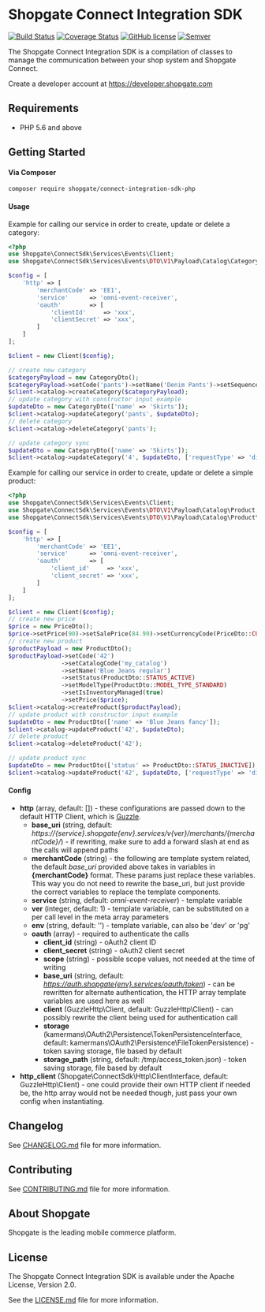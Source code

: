 # Shopgate Connect Integration SDK

[![Build Status](https://travis-ci.org/shopgate/connect-integration-sdk-php.svg?branch=master)](https://travis-ci.org/shopgate/connect-integration-sdk-php)
[![Coverage Status](https://coveralls.io/repos/github/shopgate/connect-integration-sdk-php/badge.svg?branch=master)](https://coveralls.io/github/shopgate/connect-integration-sdk-php?branch=master)
[![GitHub license](http://dmlc.github.io/img/apache2.svg)](LICENSE.md)
[![Semver](http://img.shields.io/SemVer/2.0.0.png?color=blue)](http://semver.org/spec/v2.0.0.html)

The Shopgate Connect Integration SDK is a compilation of classes to manage the communication between your shop system and Shopgate Connect.

Create a developer account at https://developer.shopgate.com

## Requirements
* PHP 5.6 and above

## Getting Started
#### Via Composer
```composer require shopgate/connect-integration-sdk-php```


#### Usage
Example for calling our service in order to create, update or delete a category:
```php
<?php
use Shopgate\ConnectSdk\Services\Events\Client;
use Shopgate\ConnectSdk\Services\Events\DTO\V1\Payload\Catalog\Category as CategoryDto;

$config = [
    'http' => [
        'merchantCode' => 'EE1',
        'service'      => 'omni-event-receiver',
        'oauth'        => [
            'clientId'     => 'xxx',
            'clientSecret' => 'xxx',
        ]
    ]
];

$client = new Client($config);

// create new category
$categoryPayload = new CategoryDto();
$categoryPayload->setCode('pants')->setName('Denim Pants')->setSequenceId(1);
$client->catalog->createCategory($categoryPayload);
// update category with constructor input example
$updateDto = new CategoryDto(['name' => 'Skirts']);
$client->catalog->updateCategory('pants', $updateDto);
// delete category
$client->catalog->deleteCategory('pants');

// update category sync
$updateDto = new CategoryDto(['name' => 'Skirts']);
$client->catalog->updateCategory('4', $updateDto, ['requestType' => 'direct']);
```

Example for calling our service in order to create, update or delete a simple product:
```php
<?php
use Shopgate\ConnectSdk\Services\Events\Client;
use Shopgate\ConnectSdk\Services\Events\DTO\V1\Payload\Catalog\Product as ProductDto;
use Shopgate\ConnectSdk\Services\Events\DTO\V1\Payload\Catalog\Product\Price as PriceDto;

$config = [
    'http' => [
        'merchantCode' => 'EE1',
        'service'      => 'omni-event-receiver',
        'oauth'        => [
            'client_id'     => 'xxx',
            'client_secret' => 'xxx',
        ]
    ]
];

$client = new Client($config);
// create new price
$price = new PriceDto();
$price->setPrice(90)->setSalePrice(84.99)->setCurrencyCode(PriceDto::CURRENCY_CODE_EUR);
// create new product
$productPayload = new ProductDto();
$productPayload->setCode('42')
               ->setCatalogCode('my_catalog')
               ->setName('Blue Jeans regular')
               ->setStatus(ProductDto::STATUS_ACTIVE)
               ->setModelType(ProductDto::MODEL_TYPE_STANDARD)
               ->setIsInventoryManaged(true)
               ->setPrice($price);
$client->catalog->createProduct($productPayload);
// update product with constructor input example
$updateDto = new ProductDto(['name' => 'Blue Jeans fancy']);
$client->catalog->updateProduct('42', $updateDto);
// delete product
$client->catalog->deleteProduct('42');

// update product sync
$updateDto = new ProductDto(['status' => ProductDto::STATUS_INACTIVE]);
$client->catalog->updateProduct('42', $updateDto, ['requestType' => 'direct']);
```

#### Config

* __http__ (array, default: []) - these configurations are passed down to the default HTTP Client, which is [Guzzle].
  * __base_uri__ (string, default: _https://{service}.shopgate{env}.services/v{ver}/merchants/{merchantCode}/_) - if rewriting, make sure to add a forward slash at end as the calls will append paths
  * __merchantCode__ (string) - the following are template system related, the default _base_uri_ provided above takes in variables in __{merchantCode}__ format. These params just replace these variables. This way you do not need to rewrite the base_uri, but just provide the correct variables to replace the template components.
  * __service__ (string, default: _omni-event-receiver_) - template variable
  * __ver__ (integer, default: 1) - template variable, can be substituted on a per call level in the meta array parameters
  * __env__ (string, default: '') - template variable, can also be 'dev' or 'pg'
  * __oauth__ (array) - required to authenticate the calls
    * __client_id__ (string) - oAuth2 client ID
    * __client_secret__ (string) - oAuth2 client secret
    * __scope__ (string) - possible scope values, not needed at the time of writing
    * __base_uri__ (string, default: _https://auth.shopgate{env}.services/oauth/token_) - can be rewritten for alternate authentication, the HTTP array template variables are used here as well
    * __client__ (GuzzleHttp\Client, default: GuzzleHttp\Client) - can possibly rewrite the client being used for authentication call
    * __storage__ (kamermans\OAuth2\Persistence\TokenPersistenceInterface, default: kamermans\OAuth2\Persistence\FileTokenPersistence) - token saving storage, file based by default
    * __storage_path__ (string, default: /tmp/access_token.json) - token saving storage, file based by default
* __http_client__ (Shopgate\ConnectSdk\Http\ClientInterface, default: GuzzleHttp\Client) - one could provide their own HTTP client if needed be, the http array would not be needed though, just pass your own config when instantiating.

## Changelog

See [CHANGELOG.md](CHANGELOG.md) file for more information.

## Contributing

See [CONTRIBUTING.md](docs/CONTRIBUTING.md) file for more information.

## About Shopgate

Shopgate is the leading mobile commerce platform.

## License

The Shopgate Connect Integration SDK is available under the Apache License, Version 2.0.

See the [LICENSE.md](LICENSE.md) file for more information.

[Guzzle]:http://docs.guzzlephp.org/en/stable/request-options.html
